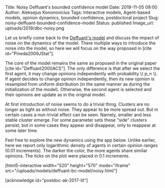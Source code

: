 Title: Noisy Deffuant's bounded confidence model
Date: 2019-11-05 08:00
Author: Aleksejus Kononovicius
Tags: Interactive models, Agent-based models, opinion dynamics, bounded confidence, postdoctoral project
Slug: noisy-deffuant-bounded-confidence-model
Status: published
Image_url: uploads/2019/dbc-noisy.png

Let us briefly come back to the [Deffuant's model]({filename}/articles/2019/deffuant-bc-model.md)
and discuss the impact of noise on the dynamics of the model. There multiple
ways to introduce the noise into the model, so here we will focus on the way
proposed in [cite id="Pineda2009JStat"].<!--more-->

The core of the model remains the same as proposed in the original paper
[cite id="Deffuant2000ACS"]. The only difference is that after we select the
first agent, it may change opinions independently with probability
\\\( p\_n \\\). If agent decides to change opinion independently, then its new
opinion is resampled from uniform distribution (in the same manner as during
the initialization of the model). Otherwise, the second agent is selected and
their opinions are update as in the original model.

At first introduction of noise seems to do a trivial thing. Clusters are no
longer as tight as without noise. They appear to be more spread out. But in
certain cases a non-trivial effect can be seen. Namely, smaller and less stable
cluster emerge. For some parameter sets these "side" clusters persist, but in
some cases they appear and disappear, only to reappear at some later time.

Feel free to explore the new dynamics using the app below. Unlike earlier, here
we report only logarithmic density of agents in certain opinion ranges (0.01
increments). The darker the color, the more agents share similar opinions. The
ticks on the plot were placed in 0.1 increments.

[html5-interactive width="520" height="570" mode="iframe"
src="/uploads/models/deffuant-bc-model/noisy.html"]

[acknowledge id="postdoc-ak-2017-lit"]
